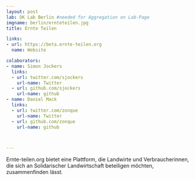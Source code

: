```yaml
---
layout: post
lab: OK Lab Berlin #needed for Aggregation on Lab-Page
imgname: berlin/ernteteilen.jpg
title: Ernte Teilen

links: 
- url: https://beta.ernte-teilen.org
  name: Website

colaborators:
- name: Simon Jockers
  links:
  - url: twitter.com/sjockers
    url-name: Twitter
  - url: github.com/sjockers
    url-name: github
- name: Daniel Mack
  links:
  - url: twitter.com/zonque
    url-name: Twitter
  - url: github.com/zonque
    url-name: github



---
```


Ernte-teilen.org bietet eine Plattform, die Landwirte und Verbraucherinnen, die sich an Solidarischer Landwirtschaft beteiligen möchten, zusammenfinden lässt.
